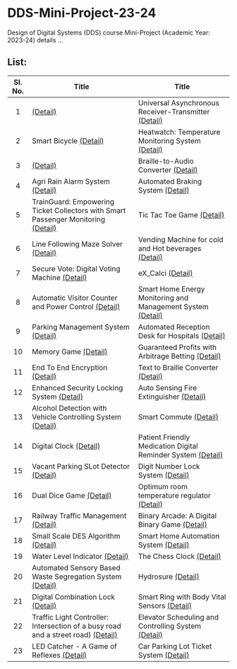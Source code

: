 # DDS-Mini-Project-23-24
Design of Digital Systems (DDS) course Mini-Project (Academic Year: 2023-24) details ...

## List:

| Sl. No. | Title | Title |
| :---: | --- | --- |
| 1 | [(Detail)]() | Universal Asynchronous Receiver-Transmitter [(Detail)]() |
| 2 | Smart Bicycle [(Detail)]() | Heatwatch: Temperature Monitoring System [(Detail)]() |
| 3 | [(Detail)]() | Braille-to-Audio Converter [(Detail)]() |
| 4 | Agri Rain Alarm System [(Detail)]() | Automated Braking System [(Detail)]() |
| 5 | TrainGuard: Empowering Ticket Collectors with Smart Passenger Monitoring [(Detail)]() | Tic Tac Toe Game [(Detail)]() |
| 6 | Line Following Maze Solver [(Detail)]() | Vending Machine for cold and Hot beverages [(Detail)]() |
| 7 | Secure Vote: Digital Voting Machine [(Detail)]() | eX_Calci [(Detail)]() |
| 8 | Automatic Visitor Counter and Power Control [(Detail)]() | Smart Home Energy Monitoring and Management System [(Detail)]() |
| 9 | Parking Management System [(Detail)]() | Automated Reception Desk for Hospitals [(Detail)]() |
| 10 | Memory Game [(Detail)]() | Guaranteed Profits with Arbitrage Betting [(Detail)]() |
| 11 | End To End Encryption [(Detail)]() | Text to Braille Converter [(Detail)]() |
| 12 | Enhanced Security Locking System [(Detail)]() | Auto Sensing Fire Extinguisher [(Detail)]() |
| 13 | Alcohol Detection with Vehicle Controlling System [(Detail)]() | Smart Commute [(Detail)]() |
| 14 | Digital Clock [(Detail)]() | Patient Friendly Medication Digital Reminder System [(Detail)]() |
| 15 | Vacant Parking SLot Detector [(Detail)]() | Digit Number Lock System [(Detail)]() |
| 16 | Dual Dice Game [(Detail)]() | Optimum room temperature regulator [(Detail)]() |
| 17 | Railway Traffic Management [(Detail)]() |  Binary Arcade: A Digital Binary Game [(Detail)]() |
| 18 | Small Scale DES Algorithm [(Detail)]() | Smart Home Automation System [(Detail)]() |
| 19 | Water Level Indicator [(Detail)]() | The Chess Clock [(Detail)]() |
| 20 | Automated Sensory Based Waste Segregation System [(Detail)]() | Hydrosure [(Detail)]() |
| 21 | Digital Combination Lock [(Detail)]() | Smart Ring with Body Vital Sensors [(Detail)]() |
| 22 | Traffic Light Controller: Intersection of a busy road and a street road) [(Detail)]() | Elevator Scheduling and Controlling System [(Detail)]() |
| 23 | LED Catcher - A Game of Reflexes [(Detail)]() | Car Parking Lot Ticket System [(Detail)]() |
